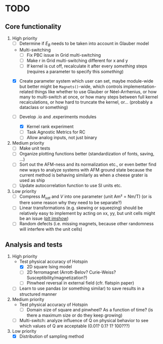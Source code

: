 # TODO

## Core functionality

1. High priority
    - [ ] Determine if $E_B$ needs to be taken into account in Glauber model
    - Multi-switching
        - [ ] Fix PBC issue in Grid multi-switching
        - [ ] Make r in Grid multi-switching different for x and y
        - [ ] If kernel is cut off, recalculate it after every *something* steps (requires a parameter to specify this *something*)
    - [x] Create parameter system which user can set, maybe module-wide but better might be `Magnets()`-wide, which controls implementation-related things like whether to use Glauber or Néel-Arrhenius, or how many to multi-switch at once, or how many steps between full kernel recalculations, or how hard to truncate the kernel, or... (probably a dataclass or something)

    - [ ] Develop .io and .experiments modules
        - [x] Kernel rank experiment
        - [ ] Task Agnostic Metrics for RC
        - [ ] Allow analog inputs, not just binary

2. Medium priority
    - [ ] Make unit tests
    - [ ] Organize plotting functions better (standardization of fonts, saving, ...)
    - [ ] Sort out the AFM-ness and its normalization etc., or even better find new ways to analyze systems with AFM ground state because the current method is behaving similarly as when a cheese grater is used as ship
    - [ ] Update autocorrelation function to use SI units etc.

3. Low priority
    - [ ] Compress $M_{sat}$ and $V$ into one parameter (unit Am² = Nm/T) (or is there some reason why they need to be separate?)
    - [ ] Linear transformations (e.g. skewing or squeezing) should be relatively easy to implement by acting on xx, yy, but unit cells might be an issue ([plt imshow](https://matplotlib.org/stable/gallery/images_contours_and_fields/affine_image.html "Affine transform of an image for skewed geometries"))
    - [ ] Random defects (i.e. missing magnets, because other randomness will interfere with the unit cells)

## Analysis and tests

1. High priority
    - Test physical accuracy of Hotspin
        - [x] 2D square Ising model
        - [ ] 2D ferromagnet (Arrott-Belov? Curie-Weiss? Susceptibility/magnetization?)
        - [ ] Pinwheel reversal in external field (cfr. flatspin paper)
    - [ ] Learn to use pandas (or something similar) to save results in a structured manner

2. Medium priority
    - Test physical accuracy of Hotspin
        - [ ] Domain size of square and pinwheel? As a function of time? (is there a maximum size or do they keep growing)
    - [ ] Multi-switch: analyze influence of Q on physical behavior to see which values of Q are acceptable (0.01? 0.1? 1? 100???)

3. Low priority
    - [x] Distribution of sampling method
